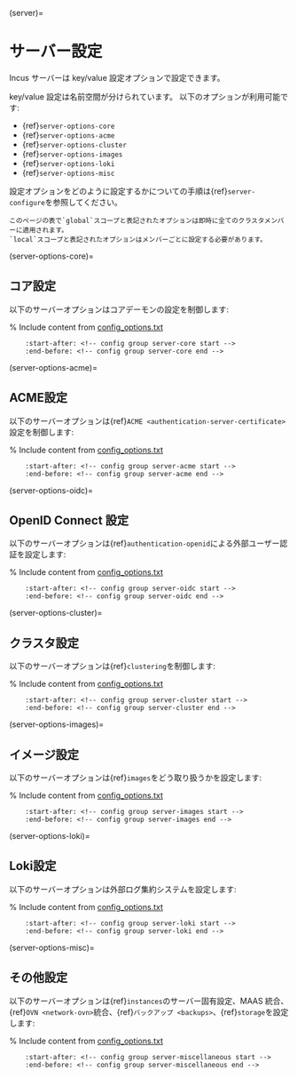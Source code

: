 (server)=
# サーバー設定

Incus サーバーは key/value 設定オプションで設定できます。

key/value 設定は名前空間が分けられています。
以下のオプションが利用可能です:

- {ref}`server-options-core`
- {ref}`server-options-acme`
- {ref}`server-options-cluster`
- {ref}`server-options-images`
- {ref}`server-options-loki`
- {ref}`server-options-misc`

設定オプションをどのように設定するかについての手順は{ref}`server-configure`を参照してください。

```{note}
このページの表で`global`スコープと表記されたオプションは即時に全てのクラスタメンバーに適用されます。
`local`スコープと表記されたオプションはメンバーごとに設定する必要があります。
```

(server-options-core)=
## コア設定

以下のサーバーオプションはコアデーモンの設定を制御します:

% Include content from [config_options.txt](config_options.txt)
```{include} config_options.txt
    :start-after: <!-- config group server-core start -->
    :end-before: <!-- config group server-core end -->
```

(server-options-acme)=
## ACME設定

以下のサーバーオプションは{ref}`ACME <authentication-server-certificate>`設定を制御します:

% Include content from [config_options.txt](config_options.txt)
```{include} config_options.txt
    :start-after: <!-- config group server-acme start -->
    :end-before: <!-- config group server-acme end -->
```

(server-options-oidc)=
## OpenID Connect 設定

以下のサーバーオプションは{ref}`authentication-openid`による外部ユーザー認証を設定します:

% Include content from [config_options.txt](config_options.txt)
```{include} config_options.txt
    :start-after: <!-- config group server-oidc start -->
    :end-before: <!-- config group server-oidc end -->
```

(server-options-cluster)=
## クラスタ設定

以下のサーバーオプションは{ref}`clustering`を制御します:

% Include content from [config_options.txt](config_options.txt)
```{include} config_options.txt
    :start-after: <!-- config group server-cluster start -->
    :end-before: <!-- config group server-cluster end -->
```

(server-options-images)=
## イメージ設定

以下のサーバーオプションは{ref}`images`をどう取り扱うかを設定します:

% Include content from [config_options.txt](config_options.txt)
```{include} config_options.txt
    :start-after: <!-- config group server-images start -->
    :end-before: <!-- config group server-images end -->
```

(server-options-loki)=
## Loki設定

以下のサーバーオプションは外部ログ集約システムを設定します:

% Include content from [config_options.txt](config_options.txt)
```{include} config_options.txt
    :start-after: <!-- config group server-loki start -->
    :end-before: <!-- config group server-loki end -->
```

(server-options-misc)=
## その他設定

以下のサーバーオプションは{ref}`instances`のサーバー固有設定、MAAS 統合、{ref}`OVN <network-ovn>`統合、{ref}`バックアップ <backups>`、{ref}`storage`を設定します:

% Include content from [config_options.txt](config_options.txt)
```{include} config_options.txt
    :start-after: <!-- config group server-miscellaneous start -->
    :end-before: <!-- config group server-miscellaneous end -->
```

